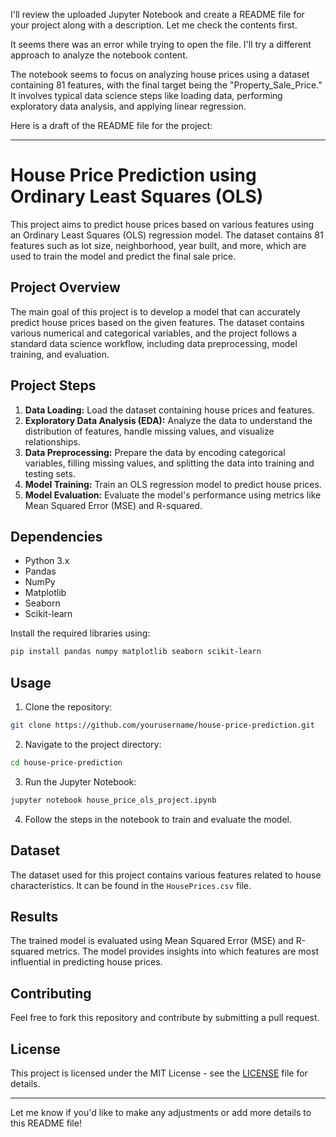 I'll review the uploaded Jupyter Notebook and create a README file for your project along with a description. Let me check the contents first.

It seems there was an error while trying to open the file. I'll try a different approach to analyze the notebook content.

The notebook seems to focus on analyzing house prices using a dataset containing 81 features, with the final target being the "Property_Sale_Price." It involves typical data science steps like loading data, performing exploratory data analysis, and applying linear regression.

Here is a draft of the README file for the project:

---

# House Price Prediction using Ordinary Least Squares (OLS)

This project aims to predict house prices based on various features using an Ordinary Least Squares (OLS) regression model. The dataset contains 81 features such as lot size, neighborhood, year built, and more, which are used to train the model and predict the final sale price.

## Project Overview

The main goal of this project is to develop a model that can accurately predict house prices based on the given features. The dataset contains various numerical and categorical variables, and the project follows a standard data science workflow, including data preprocessing, model training, and evaluation.

## Project Steps

1. **Data Loading:** Load the dataset containing house prices and features.
2. **Exploratory Data Analysis (EDA):** Analyze the data to understand the distribution of features, handle missing values, and visualize relationships.
3. **Data Preprocessing:** Prepare the data by encoding categorical variables, filling missing values, and splitting the data into training and testing sets.
4. **Model Training:** Train an OLS regression model to predict house prices.
5. **Model Evaluation:** Evaluate the model's performance using metrics like Mean Squared Error (MSE) and R-squared.

## Dependencies

- Python 3.x
- Pandas
- NumPy
- Matplotlib
- Seaborn
- Scikit-learn

Install the required libraries using:

```bash
pip install pandas numpy matplotlib seaborn scikit-learn
```

## Usage

1. Clone the repository:

```bash
git clone https://github.com/yourusername/house-price-prediction.git
```

2. Navigate to the project directory:

```bash
cd house-price-prediction
```

3. Run the Jupyter Notebook:

```bash
jupyter notebook house_price_ols_project.ipynb
```

4. Follow the steps in the notebook to train and evaluate the model.

## Dataset

The dataset used for this project contains various features related to house characteristics. It can be found in the `HousePrices.csv` file.

## Results

The trained model is evaluated using Mean Squared Error (MSE) and R-squared metrics. The model provides insights into which features are most influential in predicting house prices.

## Contributing

Feel free to fork this repository and contribute by submitting a pull request.

## License

This project is licensed under the MIT License - see the [LICENSE](LICENSE) file for details.

---

Let me know if you'd like to make any adjustments or add more details to this README file!
